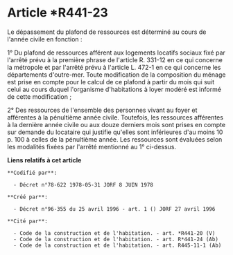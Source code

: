 # Article *R441-23

Le dépassement du plafond de ressources est déterminé au cours de l'année civile en fonction :

1° Du plafond de ressources afférent aux logements locatifs sociaux fixé par l'arrêté prévu à la première phrase de l'article
R. 331-12 en ce qui concerne la métropole et par l'arrêté prévu à l'article L. 472-1 en ce qui concerne les départements
d'outre-mer. Toute modification de la composition du ménage est prise en compte pour le calcul de ce plafond à partir du mois
qui suit celui au cours duquel l'organisme d'habitations à loyer modéré est informé de cette modification ;

2° Des ressources de l'ensemble des personnes vivant au foyer et afférentes à la pénultième année civile. Toutefois, les
ressources afférentes à la dernière année civile ou aux douze derniers mois sont prises en compte sur demande du locataire
qui justifie qu'elles sont inférieures d'au moins 10 p. 100 à celles de la pénultième année. Les ressources sont évaluées
selon les modalités fixées par l'arrêté mentionné au 1° ci-dessus.

**Liens relatifs à cet article**

	**Codifié par**:

	  - Décret n°78-622 1978-05-31 JORF 8 JUIN 1978

	**Créé par**:

	  - Décret n°96-355 du 25 avril 1996 - art. 1 () JORF 27 avril 1996

	**Cité par**:

	  - Code de la construction et de l'habitation. - art. *R441-20 (V)
	  - Code de la construction et de l'habitation. - art. R*441-24 (Ab)
	  - Code de la construction et de l'habitation. - art. R445-11-1 (Ab)
